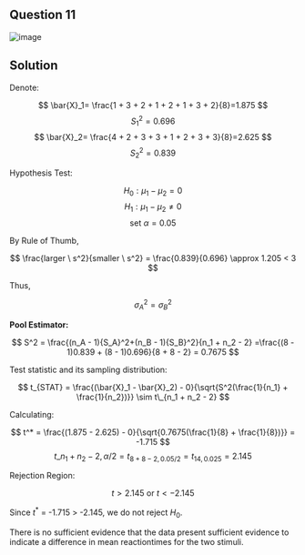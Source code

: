 ## Question 11

![image](https://github.com/user-attachments/assets/164a3294-723b-4b12-9a61-03f5d642eb2e)

## Solution

Denote:

$$
\bar{X}_1= \frac{1 + 3 + 2 + 1 + 2 + 1 + 3 + 2}{8}=1.875
$$
$$
{S_1}^2 = 0.696
$$
$$
\bar{X}_2= \frac{4 + 2 + 3 + 3 + 1 + 2 + 3 + 3}{8}=2.625
$$
$$
{S_2}^2 = 0.839
$$

Hypothesis Test:

$$
H_0: \mu_1-\mu_2 = 0
$$
$$
H_1: \mu_1-\mu_2 \neq 0
$$
$$
\text{set } \alpha = 0.05
$$

By Rule of Thumb, 

$$
\frac{larger \ s^2}{smaller \ s^2} = \frac{0.839}{0.696} \approx 1.205 < 3
$$

Thus, 

$$
{\sigma_A}^2 = {\sigma_B}^2
$$

**Pool Estimator:**

$$
S^2 = \frac{(n_A - 1){S_A}^2+(n_B - 1){S_B}^2}{n_1 + n_2 - 2} =\frac{(8 - 1)0.839 + (8 - 1)0.696}{8 + 8 - 2} = 0.7675
$$

Test statistic and its sampling distribution:

$$
t_{STAT} = \frac{(\bar{X}_1 - \bar{X}_2) - 0}{\sqrt{S^2(\frac{1}{n_1} + \frac{1}{n_2})}} \sim  t\_{n_1 + n_2 - 2}
$$

Calculating:

$$
t^* = \frac{(1.875 - 2.625) - 0}{\sqrt{0.7675(\frac{1}{8} + \frac{1}{8})}} = -1.715
$$
$$
t\_{n_1 + n_2 - 2, \alpha/2} = t_{8 + 8 - 2, 0.05 / 2} = t_{14, 0.025} = 2.145
$$

Rejection Region:

$$
t  > 2.145 \text{ or } t < -2.145
$$

Since $t^*$ = -1.715 > -2.145, we do not reject $H_0$.

There is no sufficient evidence that the data present sufficient evidence to indicate a difference in mean reactiontimes for the two stimuli.
